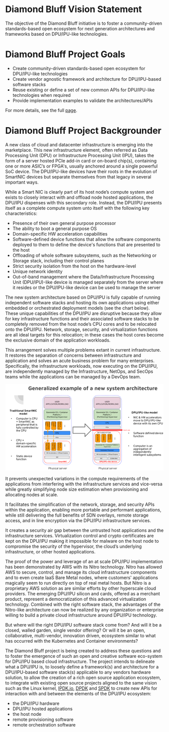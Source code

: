 
# **Diamond Bluff Vision Statement**

The objective of the Diamond Bluff initiative is to foster a community-driven
standards-based open ecosystem for next generation architectures and
frameworks based on DPU/IPU-like technologies.

# **Diamond Bluff Project Goals**

* Create community-driven standards-based open ecosystem for DPU/IPU-like
  technologies
* Create vendor agnostic framework and architecture for DPU/IPU-based software
  stacks
* Reuse existing or define a set of new common APIs for DPU/IPU-like
  technologies when required
* Provide implementation examples to validate the architectures/APIs

For more details, see the full [page](GOALS.md).

# **Diamond Bluff Project Backgrounder**

A new class of cloud and datacenter infrastructure is emerging into the
marketplace. This new infrastructure element, often referred as Data Processing
Unit (DPU) or Infrastructure Processing Unit (IPU), takes the form of a server
hosted PCIe add-in card or on-board chip(s), containing one or more ASIC’s or
FPGA's, usually anchored around a single powerful SoC device. The DPU/IPU-like
devices have their roots in the evolution of SmartNIC devices but separate
themselves from that legacy in several important ways.

While a Smart NIC is clearly part of its host node’s compute system and exists
to closely interact with and offload node hosted applications, the DPU/IPU
dispenses with this secondary role. Instead, the DPU/IPU presents itself as a
complete compute system unto itself with the following key characteristics:

* Presence of their own general purpose processor
* The ability to boot a general purpose OS
* Domain-specific HW acceleration capabilities
* Software-defined device functions that allow the software components deployed
  to them to define the device's functions that are presented to the host
* Offloading of whole software subsystems, such as the Networking or Storage
  stack, including their control planes
* Strict security isolation from the host on the hardware-level
* Unique network identity
* Out-of-band management where the Data/Infrastructure Processing Unit
  (DPU/IPU)-like device is managed separately from the server where it resides
  or the DPU/IPU-like device can be used to manage the server

The new system architecture based on DPU/IPU is fully capable of running
independent software stacks and hosting its own applications using either
embedded or orchestrated deployment models (see the chart below). These unique
capabilities of the DPU/IPU are disruptive because they allow for key
infrastructure functions and their associated software stacks to be completely
removed from the host node’s CPU cores and to be relocated onto the DPU/IPU.
Network, storage, security, and virtualization functions are all ideal targets
for this relocation; in these cases the host cores become the exclusive domain
of the application workloads.

This arrangement solves multiple problems extant in current infrastructure. It
restores the separation of concerns between infrastructure and application and
solves an acute business problem for many enterprises. Specifically, the
infrastructure workloads, now executing on the DPU/IPU, are independently
managed by the Infrastructure, NetOps, and SecOps teams while the applications
can be managed by a DevOps team.

![Backgrounder Image](Assets/Backgrounder.png)

It prevents unexpected variations in the compute requirements of the
applications from interfering with the infrastructure services and vice-versa
while greatly simplifying node size estimation when provisioning and allocating
nodes at scale.

It facilitates the simplification of the network, storage, and security APIs
within the application, enabling more portable and performant applications,
while still delivering the full benefits of SDN overlays, remote storage
access, and in line encryption via the DPU/IPU infrastructure services.

It creates a security air gap between the untrusted host applications and the
infrastructure services. Virtualization control and crypto certificates are
kept on the DPU/IPU making it impossible for malware on the host node to
compromise the security of the hypervisor, the cloud’s underlying
infrastructure, or other hosted applications.

The proof of the power and leverage of an at scale DPU/IPU implementation has
been demonstrated by AWS with its Nitro technology. Nitro has allowed AWS to
secure, control, and manage its cloud infrastructure components and to even
create IaaS Bare Metal nodes, where customers' applications magically seem to
run directly on top of real metal hosts. But Nitro is a proprietary AWS
solution as are similar efforts by other hyperscale cloud providers. The
emerging DPU/IPU silicon and cards, offered as a merchant product, represent a
democratization of this advanced virtualization technology. Combined with the
right software stack, the advantages of the Nitro-like architecture can now be
realized by any organization or enterprise willing to build a private cloud
infrastructure around DPU/IPU technology.

But where will the right DPU/IPU software stack come from? And will it be a
closed, walled garden, single vendor offering? Or will it be an open,
collaborative, multi-vendor, innovation driven, ecosystem similar to what has
occurred with the Kubernetes and Container environments?

The Diamond Bluff project is being created to address these questions and to
foster the emergence of such an open and creative software eco-system for
DPU/IPU based cloud infrastructure. The project intends to delineate what a
DPU/IPU is, to loosely define a framework(s) and architecture for a
DPU/IPU-based software stack(s) applicable to any vendors hardware solution,
to allow the creation of a rich open source application ecosystem, to integrate
with existing open source projects aligned to the same vision such as the Linux
kernel, [IPDK.io](https://ipdk.io), [DPDK](https://www.dpdk.org/) and
[SPDK](https://spdk.io/) to create new APIs for interaction with and between
the elements of the DPU/IPU ecosystem:

* the DPU/IPU hardware
* DPU/IPU hosted applications
* the host node
* remote provisioning software
* remote orchestration software
